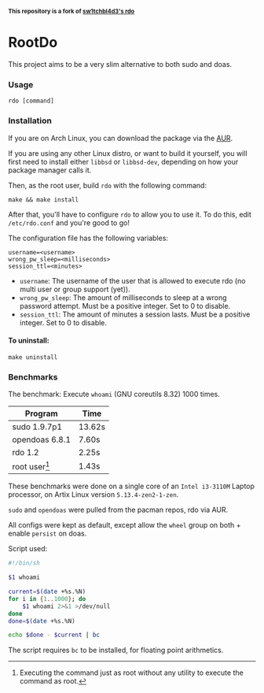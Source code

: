 **<sup>This repository is a fork of [sw1tchbl4d3's rdo](https://codeberg.org/sw1tchbl4d3/rdo)</sup>**

# RootDo

This project aims to be a very slim alternative to both sudo and doas.

### Usage

```
rdo [command]
```

### Installation

If you are on Arch Linux, you can download the package via the [AUR](https://aur.archlinux.org/packages/rdo/).

If you are using any other Linux distro, or want to build it yourself, you will first need to install either `libbsd` or `libbsd-dev`, depending on how your package manager calls it.

Then, as the root user, build `rdo` with the following command:

```
make && make install
```

After that, you'll have to configure `rdo` to allow you to use it.
To do this, edit `/etc/rdo.conf` and you're good to go!

The configuration file has the following variables:
```
username=<username>
wrong_pw_sleep=<milliseconds>
session_ttl=<minutes>
```

- `username`: The username of the user that is allowed to execute rdo (no multi user or group support (yet)).
- `wrong_pw_sleep`: The amount of milliseconds to sleep at a wrong password attempt. Must be a positive integer. Set to 0 to disable.
- `session_ttl`: The amount of minutes a session lasts. Must be a positive integer. Set to 0 to disable.

#### To uninstall:
```
make uninstall
```

### Benchmarks

The benchmark: Execute `whoami` (GNU coreutils 8.32) 1000 times.

| Program        | Time   |
|----------------|--------|
| sudo 1.9.7p1   | 13.62s |
| opendoas 6.8.1 | 7.60s  |
| rdo 1.2        | 2.25s  |
| root user[^1]  | 1.43s  |

[^1]: Executing the command just as root without any utility to execute the command as root.

These benchmarks were done on a single core of an `Intel i3-3110M` Laptop processor, on Artix Linux version `5.13.4-zen2-1-zen`.

`sudo` and `opendoas` were pulled from the pacman repos, rdo via AUR.

All configs were kept as default, except allow the `wheel` group on both + enable `persist` on doas.

Script used:
```sh
#!/bin/sh

$1 whoami

current=$(date +%s.%N)
for i in {1..1000}; do
	$1 whoami 2>&1 >/dev/null
done
done=$(date +%s.%N)

echo $done - $current | bc
```

The script requires `bc` to be installed, for floating point arithmetics.
